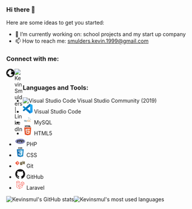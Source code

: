 ### Hi there 👋

Here are some ideas to get you started:

- 🔭 I’m currently working on: school projects and my start up company
- 📫 How to reach me: smulders.kevin.1999@gmail.com

### Connect with me:

[<img align="left" alt="KevinSmulders | Website" width="22px" src="https://raw.githubusercontent.com/iconic/open-iconic/master/svg/globe.svg" />][website]
[<img align="left" alt="Kevin Smulders | LinkedIn" width="22px" src="https://cdn.jsdelivr.net/npm/simple-icons@v3/icons/linkedin.svg" />][linkedin]

<br />

### Languages and Tools:

- <img alt="Visual Studio Code" width="26px" src="https://visualstudio.microsoft.com/wp-content/uploads/2019/06/BrandVisualStudioWin2019-3.svg" /> Visual Studio Community (2019)
- <img alt="Visual Studio Code" width="26px" src="https://raw.githubusercontent.com/github/explore/80688e429a7d4ef2fca1e82350fe8e3517d3494d/topics/visual-studio-code/visual-studio-code.png" /> Visual Studio Code
- <img alt="MySQL" width="26px" src="https://raw.githubusercontent.com/github/explore/80688e429a7d4ef2fca1e82350fe8e3517d3494d/topics/mysql/mysql.png" /> MySQL
- <img alt="HTML5" width="26px" src="https://raw.githubusercontent.com/github/explore/80688e429a7d4ef2fca1e82350fe8e3517d3494d/topics/html/html.png" /> HTML5
- <img alt="PHP" width="26px" src="https://raw.githubusercontent.com/github/explore/ccc16358ac4530c6a69b1b80c7223cd2744dea83/topics/php/php.png" /> PHP
- <img alt="CSS3" width="26px" src="https://raw.githubusercontent.com/github/explore/80688e429a7d4ef2fca1e82350fe8e3517d3494d/topics/css/css.png" /> CSS
- <img alt="Git" width="26px" src="https://raw.githubusercontent.com/github/explore/80688e429a7d4ef2fca1e82350fe8e3517d3494d/topics/git/git.png" /> Git
- <img alt="GitHub" width="26px" src="https://raw.githubusercontent.com/github/explore/78df643247d429f6cc873026c0622819ad797942/topics/github/github.png" /> GitHub
- <img alt="Laravel" width="26px" src="https://raw.githubusercontent.com/github/explore/56a826d05cf762b2b50ecbe7d492a839b04f3fbf/topics/laravel/laravel.png" /> Laravel

[website]: https://kevinsmulders.nl
[linkedin]: https://www.linkedin.com/in/kevin-smulders-029221157/

<img alt="Kevinsmul's GitHub stats" height="170" align="left" src="https://github-readme-stats.vercel.app/api?username=Kevinsmul&count_private=true&include_all_commits=true&show_icons=true" />
<img alt="Kevinsmul's most used languages" src="https://github-readme-stats.vercel.app/api/top-langs/?username=Kevinsmul&layout=compact" /> <br />
